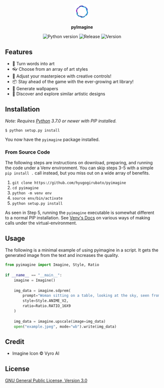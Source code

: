 <div align="center">

<img src="./docs/imagine_logo.gif" width="10%">

**pyImagine**

<img src="https://img.shields.io/badge/python-3.7+-informational?style=plastic" alt="Python version">
<img src="https://img.shields.io/github/release-date/hyugogirubato/pyImagine?style=plastic" alt="Release">
<img src="https://img.shields.io/github/release/hyugogirubato/pyImagine?style=plastic" alt="Version">
</div>

## Features
- 🎨 Turn words into art
- 👓 Choose from an array of art styles
- 🔧 Adjust your masterpiece with creative controls!
- 📦 Stay ahead of the game with the ever-growing art library!
- 🌇 Generate wallpapers
- 🔎 Discover and explore similar artistic designs 


## Installation

*Note: Requires [Python] 3.7.0 or newer with PIP installed.*

```shell
$ python setup.py install
```

You now have the `pyimagine` package installed.


### From Source Code

The following steps are instructions on download, preparing, and running the code under a Venv environment.
You can skip steps 3-5 with a simple `pip install .` call instead, but you miss out on a wide array of benefits.

1. `git clone https://github.com/hyugogirubato/pyimagine`
2. `cd pyimagine`
3. `python -m venv env`  
4. `source env/bin/activate`   
5. `python setup.py install`

As seen in Step 5, running the `pyimagine` executable is somewhat different to a normal PIP installation.
See [Venv's Docs] on various ways of making calls under the virtual-environment.

  [Python]: <https://python.org>
  [Venv's]: <https://docs.python.org/3/tutorial/venv.html>
  [Venv's Docs]: <https://docs.python.org/3/library/venv.html>


## Usage

The following is a minimal example of using pyimagine in a script. It gets the generated image
from the text and increases the quality.

```python
from pyimagine import Imagine, Style, Ratio

if __name__ == "__main__":
    imagine = Imagine()

    img_data = imagine.sdprem(
        prompt="Woman sitting on a table, looking at the sky, seen from behind",
        style=Style.ANIME_V2,
        ratio=Ratio.RATIO_16X9
    )

    img_data = imagine.upscale(image=img_data)
    open("example.jpeg", mode="wb").write(img_data)
```

## Credit

- Imagine Icon &copy; Vyro AI

## License

[GNU General Public License, Version 3.0](LICENSE)
